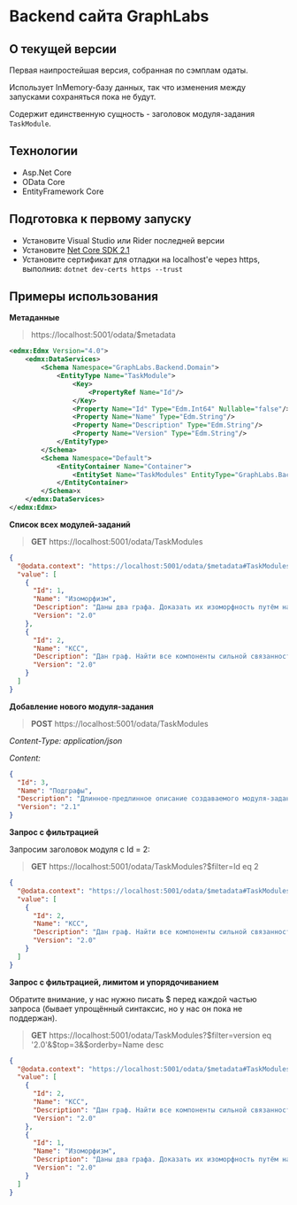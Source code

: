 # Backend сайта GraphLabs

## О текущей версии
Первая наипростейшая версия, собранная по сэмплам одаты.

Использует InMemory-базу данных, так что изменения между запусками сохраняться пока не будут.

Содержит единственную сущность - заголовок модуля-задания `TaskModule`.

## Технологии
* Asp.Net Core
* OData Core
* EntityFramework Core

## Подготовка к первому запуску
* Установите Visual Studio или Rider последней версии
* Установите [Net Core SDK 2.1](https://www.microsoft.com/net/download/dotnet-core/2.1)
* Установите сертификат для отладки на localhost'е через https, выполнив:
`dotnet dev-certs https --trust`

## Примеры использования
**Метаданные**
> https://localhost:5001/odata/$metadata

```xml
<edmx:Edmx Version="4.0">
    <edmx:DataServices>
        <Schema Namespace="GraphLabs.Backend.Domain">
            <EntityType Name="TaskModule">
                <Key>
                    <PropertyRef Name="Id"/>
                </Key>
                <Property Name="Id" Type="Edm.Int64" Nullable="false"/>
                <Property Name="Name" Type="Edm.String"/>
                <Property Name="Description" Type="Edm.String"/>
                <Property Name="Version" Type="Edm.String"/>
            </EntityType>
        </Schema>
        <Schema Namespace="Default">
            <EntityContainer Name="Container">
                <EntitySet Name="TaskModules" EntityType="GraphLabs.Backend.Domain.TaskModule"/>
            </EntityContainer>
        </Schema>x
    </edmx:DataServices>
</edmx:Edmx>
```

**Список всех модулей-заданий**
> **GET** https://localhost:5001/odata/TaskModules

```json
{
  "@odata.context": "https://localhost:5001/odata/$metadata#TaskModules",
  "value": [
    {
      "Id": 1,
      "Name": "Изоморфизм",
      "Description": "Даны два графа. Доказать их изоморфность путём наложения вершин одного графа на вершины другого, или обосновать, почему это невозможно.",
      "Version": "2.0"
    },
    {
      "Id": 2,
      "Name": "КСС",
      "Description": "Дан граф. Найти все компоненты сильной связанности.",
      "Version": "2.0"
    }
  ]
}
```

**Добавление нового модуля-задания**
> **POST** https://localhost:5001/odata/TaskModules

_Content-Type: application/json_

_Content:_
```json
{
  "Id": 3,
  "Name": "Подграфы",
  "Description": "Длинное-предлинное описание создаваемого модуля-задания.",
  "Version": "2.1"
}
```

**Запрос с фильтрацией**

Запросим заголовок модуля с Id = 2:
> **GET** https://localhost:5001/odata/TaskModules?$filter=Id eq 2
```json
{
  "@odata.context": "https://localhost:5001/odata/$metadata#TaskModules",
  "value": [
    {
      "Id": 2,
      "Name": "КСС",
      "Description": "Дан граф. Найти все компоненты сильной связанности.",
      "Version": "2.0"
    }
  ]
}
```

**Запрос с фильтрацией, лимитом и упорядочиванием**

Обратите внимание, у нас нужно писать $ перед каждой частью запроса (бывает упрощённый синтаксис, но у нас он пока не поддержан).
> **GET** https://localhost:5001/odata/TaskModules?$filter=version eq '2.0'&$top=3&$orderby=Name desc
```json
{
  "@odata.context": "https://localhost:5001/odata/$metadata#TaskModules",
  "value": [
    {
      "Id": 2,
      "Name": "КСС",
      "Description": "Дан граф. Найти все компоненты сильной связанности.",
      "Version": "2.0"
    },
    {
      "Id": 1,
      "Name": "Изоморфизм",
      "Description": "Даны два графа. Доказать их изоморфность путём наложения вершин одного графа на вершины другого, или обосновать, почему это невозможно.",
      "Version": "2.0"
    }
  ]
}
```
